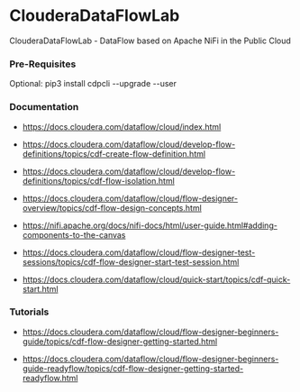 # ClouderaDataFlowLab

ClouderaDataFlowLab - DataFlow based on Apache NiFi in the Public Cloud


### Pre-Requisites

Optional:   pip3 install cdpcli --upgrade --user


### Documentation

* https://docs.cloudera.com/dataflow/cloud/index.html

* https://docs.cloudera.com/dataflow/cloud/develop-flow-definitions/topics/cdf-create-flow-definition.html

* https://docs.cloudera.com/dataflow/cloud/develop-flow-definitions/topics/cdf-flow-isolation.html

* https://docs.cloudera.com/dataflow/cloud/flow-designer-overview/topics/cdf-flow-design-concepts.html

* https://nifi.apache.org/docs/nifi-docs/html/user-guide.html#adding-components-to-the-canvas

* https://docs.cloudera.com/dataflow/cloud/flow-designer-test-sessions/topics/cdf-flow-designer-start-test-session.html

* https://docs.cloudera.com/dataflow/cloud/quick-start/topics/cdf-quick-start.html



### Tutorials

* https://docs.cloudera.com/dataflow/cloud/flow-designer-beginners-guide/topics/cdf-flow-designer-getting-started.html

* https://docs.cloudera.com/dataflow/cloud/flow-designer-beginners-guide-readyflow/topics/cdf-flow-designer-getting-started-readyflow.html


